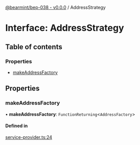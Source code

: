 [@bearmint/bep-038 - v0.0.0](../README.md) / AddressStrategy

# Interface: AddressStrategy

## Table of contents

### Properties

- [makeAddressFactory](AddressStrategy.md#makeaddressfactory)

## Properties

### makeAddressFactory

• **makeAddressFactory**: `FunctionReturning`<`AddressFactory`\>

#### Defined in

[service-provider.ts:24](https://github.com/bearmint/bearmint/blob/main/packages/bep-038/source/service-provider.ts#L24)
